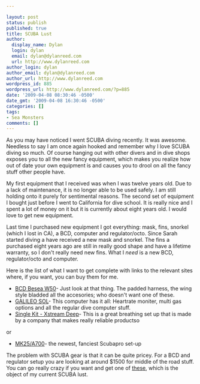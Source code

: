 ```yaml
---

layout: post
status: publish
published: true
title: SCUBA Lust
author:
  display_name: Dylan
  login: dylan
  email: dylan@dylanreed.com
  url: http://www.dylanreed.com
author_login: dylan
author_email: dylan@dylanreed.com
author_url: http://www.dylanreed.com
wordpress_id: 885
wordpress_url: http://www.dylanreed.com/?p=885
date: '2009-04-08 08:30:46 -0500'
date_gmt: '2009-04-08 16:30:46 -0500'
categories: []
tags:
- Sea Monsters
comments: []
---
```


As you may have noticed I went SCUBA diving recently. It was awesome. Needless to say I am once again hooked and remember why I love SCUBA diving so much. Of course hanging out with other divers and in dive shops exposes you to all the new fancy equipment, which makes you realize how out of date your own equipment is and causes you to drool on all the fancy stuff other people have.

My first equipment that I received was when I was twelve years old. Due to a lack of maintenance, it is no longer able to be used safely. I am still holding onto it purely for sentimental reasons. The second set of equipment I bought just before I went to California for dive school. It is really nice and I spent a lot of money on it but it is currently about eight years old. I would love to get new equipment.

Last time I purchased new equipment I got everything: mask, fins, snorkel (which I lost in CA), a BCD, computer and regulator/octo. Since Sarah started diving a have received a new mask and snorkel. The fins a purchased eight years ago are still in really good shape and have a lifetime warranty, so I don't really need new fins. What I _need_ is a new BCD, regulator/octo and computer.

Here is the list of what I want to get complete with links to the relevant sites where, if you want, you can buy them for me.

  *  [BCD Besea W50][1]- Just look at that thing. The padded harness, the wing style bladded all the accesories; who doesn't want one of these.
  * [GALILEO SOL][2]- This computer has it all: Heartrate moniter, multi gas options and all the regular dive computer stuff.
  * [Single Kit - Xstream Deep][3]- This is a great breathing set up that is made by a company that makes really reliable productso
  


   [1]: http://www.poseidon.se/direct/index.asp?ProductsID=16&GrpID=2&SubID=5&SubGrpID=5,%206&StrProdID=16,%2015,%2046,%20%2056,%2058,%202,%2021,%205,%2062,%2023,%2047,%20339,%20335,%2065&MenuGrpID=4&MainGrpCon=1,%202,%203,%204,%205
   [2]: http://www.scubapro.com/americas/english/uwatec-products/computers/galileo/galileo-sol
   [3]: http://www.poseidon.se/direct/index.asp?ProductsID=217&GrpID=1&SubID=2&SubGrpID=1,%202,%203,%204,%2010,%2013&StrProdID=188,%20189,%20191,%20192,%20194,%20193,%20195,%20197,%20217,%20223,%20224,%20170,%20275,%20280,%20267,%20281,%20202&MenuGrpID=4&MainGrpCon=1,%202,%203,%204,%205

  
or

  * [MK25/A700][4]- the newest, fanciest Scubapro set-up
  


   [4]: http://www.scubapro.com/americas/english/scubapro-products/regulator-systems/systems/mk25a700

  
The problem with SCUBA gear is that it can be quite pricey. For a BCD and regulator setup you are looking at around $1500 for middle of the road stuff. You can go really crazy if you want and get one of [these][5], which is the object of my current SCUBA lust.

   [5]: http://www.poseidon.se/direct/index.asp?ProductsID=337&GrpID=1&SubID=1&SubGrpID=1,%202,%203,%204,%2010,%2013&StrProdID=337,%20231,%20348,%20353&MenuGrpID=4&MainGrpCon=1,%202,%203,%204,%205

